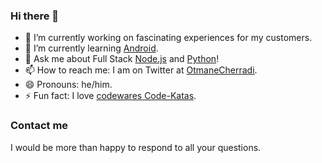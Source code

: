 ### Hi there 👋

- 🔭 I’m currently working on fascinating experiences for my customers.
- 🌱 I’m currently learning [Android](https://www.android.com/).
- 💬 Ask me about Full Stack [Node.js](https://nodejs.org/) and [Python](https://www.python.org/)!
- 📫 How to reach me: I am on Twitter at [OtmaneCherradi](https://twitter.com/OthmanCherradi?s=09).
- 😄 Pronouns: he/him.
- ⚡ Fun fact: I love [codewares Code-Katas](https://www.codewars.com/).

### Contact me
I would be more than happy to respond to all your questions.

<!--
**otmanecherradi/otmanecherradi** is a ✨ _special_ ✨ repository because its `README.md` (this file) appears on your GitHub profile.

Here are some ideas to get you started:

- 🔭 I’m currently working on ...
- 🌱 I’m currently learning ...
- 👯 I’m looking to collaborate on ...
- 🤔 I’m looking for help with ...
- 💬 Ask me about ...
- 📫 How to reach me: ...
- 😄 Pronouns: ...
- ⚡ Fun fact: ...
-->

